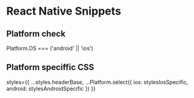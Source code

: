 # React Native Snippets

## Platform check
Platform.OS === ('android' || 'ios')

## Platform speciffic CSS
styles={{
  ...styles.headerBase,
  ...Platform.select({
    ios: stylesIosSpecific,
    android: stylesAndroidSpecific
 })
}}
